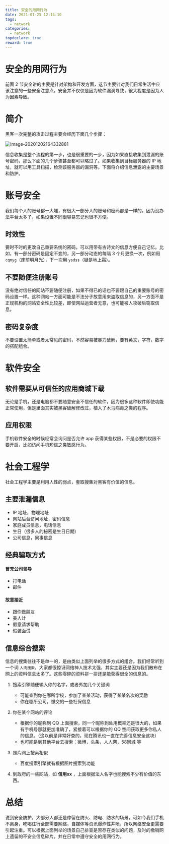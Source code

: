 ```yaml
---
title: 安全的用网行为
date: 2021-01-25 12:14:10
tags:
  - network
categories:
  - network
topdeclare: true
reward: true
---
```


# 安全的用网行为

前面 2 节安全讲的主要是针对架构和开发方面，这节主要针对我们日常生活中应该注意的一些安全注意点。安全并不仅仅是因为软件漏洞导致，很大程度是因为人为因素导致。

# 简介

黑客一次完整的攻击过程主要会经历下面几个步骤：

![image-20201202164332881](/zbcn.github.io/assets/postImg/web/WEB_SAFE_03安全用网行为/image-20201202164332881.png)

信息收集是整个流程的第一步，也是很重要的一步，因为如果直接收集到泄漏的账号密码，那么下面的几个步骤甚至都可以略过了。如果收集到目标服务器的 IP 地址，就可以用工具扫描，检测该服务器的漏洞等。下面将介绍信息泄露的主要场景和防护。

<!--more-->

# 账号安全

我们每个人的账号都一大堆，有很大一部分人的账号和密码都是一样的，因为没办法平台太多了，如果设置不同很容易忘记也很不方便。

## 时效性

要时不时的更改自己重要系统的密码，可以用带有古诗文的信息方便自己记忆。比如，有一部分密码是固定不变的，另一部分动态的每隔 3 个月更换一次，例如用 `cqmyg`（床前明月光），下一次用 `ysdss`（疑是地上霜）。

## 不要随便注册账号

没有绝对信任的网站不要随便注册，如果不得已的话也不要跟自己的重要账号的密码设置一样。这种网站一方面可能是不法分子故意用来盗取信息的，另一方面不是正规机构的网站安全性比较差，即使网站运营者无意，也可能被人攻破后窃取信息。

## 密码复杂度

不要设置太简单或者太常见的密码，不然容易被暴力破解，要有英文，字符，数字的搭配组合。

# 软件安全

## 软件需要从可信任的应用商城下载

无论是手机，还是电脑都不要随意安全不信任的软件，因为很多这种软件即使功能正常使用，但是里面其实被黑客破解修改过，植入了木马病毒之类的程序。

## 应用权限

手机软件安全的时候经常会询问是否允许 app 获得某些权限，不是必要的权限不要开启，比如访问手机短信之类敏感行为。

# 社会工程学

社会工程学主要是利用人性的弱点，套取搜集对黑客有价值的信息。

## 主要泄漏信息

- IP 地址，物理地址
- 网站后台访问地址，密码信息
- 家庭成员信息，电话信息
- 生日（很多人的秘密是生日日期）
- 公司信息，同事信息

## 经典骗取方式

#### 冒充公司领导

- 打电话
- 邮件

#### 故意接近

- 跟你做朋友
- 美人计
- 假意请求帮助
- 假装面试

## 信息综合搜索

信息的搜集往往不是单一的，是由类似上面列举的很多方式的组合。我们经常听到一个词 `人肉搜索`，大家都很惊讶网络神人技术太强，其实主要还是因为我们散布在网上的资料信息太多了。这些零碎的资料拼一拼还是能获得很全的信息的。

1. 搜索引擎随便输入你的名字，或者外加几个关键词

	- 可能查到你在哪所学校，参加了某某活动，获得了某某名次的奖励
	- 你在哪所公司，缴交的一些社保信息
2.  你在某个网站的评论

	- 根据你的昵称到 QQ 上面搜索，同一个昵称到处用概率还是很大的，如果有手机号那就更加准确了，紧接着可以根据你的 QQ 空间获取更多你私人的信息。（这以前是非常好查的，现在腾讯也一直在完善信息安全这块）
	- 也可能是到其他平台去搜索：微博，头条，人人网，58同城 等
3. 照片网上搜索相似
   - 百度搜索引擎就有根据图片搜索到功能
4. 到政府的一些网站，如 **信用xx** ，上面根据法人名字也能搜索不少有价值的东西。

# 总结

说到安全防护，大部分人都还是停留在防火、防电、防水的场景，可如今我们手机不离身，吃喝住行全部需要网络，自媒体等资讯爆炸性井喷，所以网络安全更需要引起注重。可以根据上面列举的场景自己排查是否存在类似的问题，及时的撤销网上遗留的不安全信息碎片，并在日常中遵守安全的用网行为。